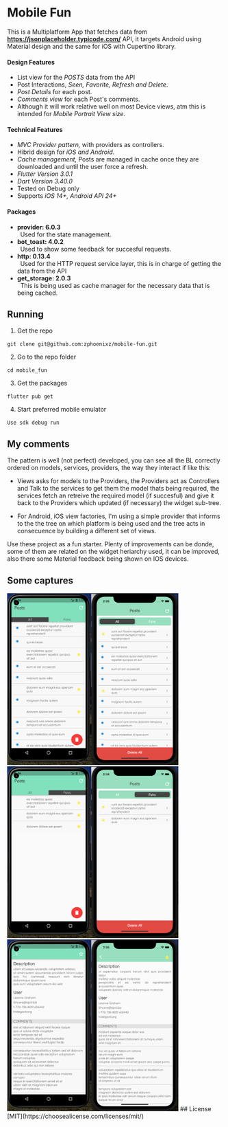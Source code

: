 # Mobile Fun

This is a Multiplatform App that fetches data from **https://jsonplaceholder.typicode.com/** API, it targets Android using Material design and the same for iOS with Cupertino library.

#### Design Features
* List view for the *POSTS* data from the API
* Post Interactions, *Seen, Favorite, Refresh and Delete*.
* *Post Details* for each post.
* *Comments view* for each Post's comments.
* Although it will work relative well on most Device views, atm this is intended for *Mobile Portrait View size*. 

#### Technical Features
* *MVC Provider pattern,* with providers as controllers.
* Hibrid design for *iOS and Android*.
* *Cache management,* Posts are managed in cache once they are downloaded and until the user force a refresh.
* *Flutter Version 3.0.1*
* *Dart Version 3.40.0*
* Tested on Debug only
* Supports *iOS 14+, Android API 24+*

#### Packages
* **provider: 6.0.3**\
&ensp;Used for the state management.
* **bot_toast: 4.0.2**\
&ensp;Used to show some feedback for succesful requests.
* **http: 0.13.4**\
&ensp;Used for the HTTP request service layer, this is in charge of getting the data from the API
* **get_storage: 2.0.3**\
&ensp;This is being used as cache manager for the necessary data that is being cached.

## Running
1. Get the repo
```
git clone git@github.com:zphoenixz/mobile-fun.git
```
2. Go to the repo folder
```
cd mobile_fun
```
3. Get the packages
```
flutter pub get
```
4. Start preferred mobile emulator
```
Use sdk debug run
```
## My comments
The pattern is well (not perfect) developed, you can see all the BL correctly ordered on models, services, providers, the way they interact if like this:
* Views asks for models to the Providers, the Providers act as Controllers and Talk to the services to get them the model thats being required, the services fetch an retreive the required model (if succesful) and give it back to the Providers which updated (if necessary) the widget sub-tree.

* For Android, iOS view factories, I'm using a simple provider that informs to the the tree on which platform is being used and the tree acts in consecuence by building a different set of views. 

Use these project as a fun starter. Plenty of improvements can be donde, some of them are related on the widget heriarchy used, it can be improved, also there some Material feedback being shown on IOS devices.


## Some captures
<img src="https://github.com/zphoenixz/mobile-fun/blob/master/captures/home-all.png" width="400" height="400">

<img src="https://github.com/zphoenixz/mobile-fun/blob/master/captures/home-favs.png" width="400" height="400">

<img src="https://github.com/zphoenixz/mobile-fun/blob/master/captures/comments.png" width="400" height="400">
## License
[MIT](https://choosealicense.com/licenses/mit/)